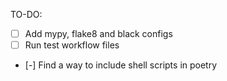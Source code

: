 TO-DO: 
- [ ] Add mypy, flake8 and black configs
- [ ] Run test workflow files
- [-] Find a way to include shell scripts in poetry